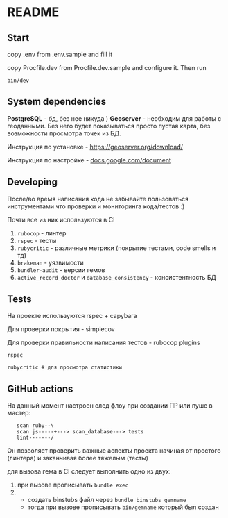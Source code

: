 # README


## Start
copy .env from .env.sample and fill it

copy Procfile.dev from Procfile.dev.sample and configure it. Then run

`bin/dev`



## System dependencies

**PostgreSQL** - бд, без нее никуда )
**Geoserver** - необходим для работы с геоданными. Без него будет показываться просто пустая карта, без возможности просмотра точек из БД.

Инструкция по установке - https://geoserver.org/download/

Инструкция по настройке - [docs.google.com/document](https://docs.google.com/document/d/1-3L9uSeURUI4rmYkArT6ycBN7JQvhUnONboK4brn2dY/edit?tab=t.0#heading=h.4aa3v1m8xv8l)



## Developing

После/во время написания кода не забывайте пользоваться инструментами что проверки и мониторинга кода/тестов :)

Почти все из них используются в CI

1) `rubocop` - линтер
2) `rspec` - тесты
3) `rubycritic` - различные метрики (покрытие тестами, code smells и тд)
4) `brakeman` - уязвимости
5) `bundler-audit` - версии гемов
6) `active_record_doctor` и `database_consistency` - консистентность БД



## Tests

На проекте используются rspec + capybara

Для проверки покрытия - simplecov

Для проверки правильности написания тестов - rubocop plugins

```
rspec

rubycritic # для просмотра статистики
```



## GitHub actions

На данный момент настроен след флоу при создании ПР или пуше в мастер:

```
   scan ruby--\
   scan js-----+---> scan_database---> tests
   lint-------/
```

Он позволяет проверить важные аспекты проекта начиная от простого (линтера) и заканчивая более тяжелым (тесты)

для вызова гема в CI следует выполнить одно из двух:
1) при вызове прописывать `bundle exec`
2) 
   * создать binstubs файл через `bundle binstubs gemname`
   * тогда при вызове прописывать `bin/gemname` который был создан

